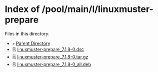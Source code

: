 
# Index of /pool/main/l/linuxmuster-prepare
Files in this directory:
- ⤴ [Parent Directory](../)
- 🗒 [linuxmuster-prepare_7.1.8-0.dsc](linuxmuster-prepare_7.1.8-0.dsc)
- 🗒 [linuxmuster-prepare_7.1.8-0.tar.gz](linuxmuster-prepare_7.1.8-0.tar.gz)
- 🗒 [linuxmuster-prepare_7.1.8-0_all.deb](linuxmuster-prepare_7.1.8-0_all.deb)
